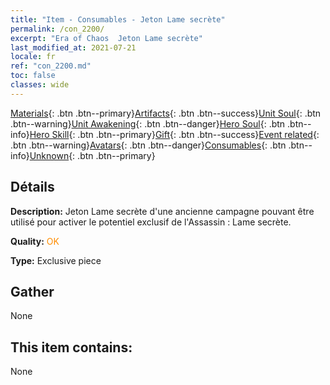 ```yaml
---
title: "Item - Consumables - Jeton Lame secrète"
permalink: /con_2200/
excerpt: "Era of Chaos  Jeton Lame secrète"
last_modified_at: 2021-07-21
locale: fr
ref: "con_2200.md"
toc: false
classes: wide
---
```

 [Materials](/ItemsFR/){: .btn .btn--primary}[Artifacts](/ItemsFR/Artifacts/){: .btn .btn--success}[Unit Soul](/ItemsFR/UnitSoul/){: .btn .btn--warning}[Unit Awakening](/ItemsFR/UnitAwakening/){: .btn .btn--danger}[Hero Soul](/ItemsFR/HeroSoul/){: .btn .btn--info}[Hero Skill](/ItemsFR/HeroSkill/){: .btn .btn--primary}[Gift](/ItemsFR/Gift/){: .btn .btn--success}[Event related](/ItemsFR/Events/){: .btn .btn--warning}[Avatars](/ItemsFR/Avatars/){: .btn .btn--danger}[Consumables](/ItemsFR/Consumables/){: .btn .btn--info}[Unknown](/ItemsFR/Unknown/){: .btn .btn--primary}

## Détails
 **Description:** Jeton Lame secrète d'une ancienne campagne pouvant être utilisé pour activer le potentiel exclusif de l'Assassin : Lame secrète.

 **Quality:** <span style="color: #FF8C00">OK</span>

 **Type:** Exclusive piece

## Gather

  None

## This item contains:

  None

